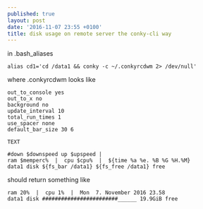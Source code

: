 ```yaml
---
published: true
layout: post
date: '2016-11-07 23:55 +0100'
title: disk usage on remote server the conky-cli way
---
```

in .bash_aliases

    alias cd1='cd /data1 && conky -c ~/.conkyrcdwm 2> /dev/null'
    
where .conkyrcdwm looks like

    out_to_console yes
    out_to_x no
    background no
    update_interval 10
    total_run_times 1
    use_spacer none
    default_bar_size 30 6
    
    TEXT
    
    #down $downspeed up $upspeed |
    ram $memperc%  |  cpu $cpu%  |  ${time %a %e. %B %G %H.%M}
    data1 disk ${fs_bar /data1} ${fs_free /data1} free
    
should return something like

    ram 20%  |  cpu 1%  |  Mon  7. November 2016 23.58
    data1 disk ########################______ 19.9GiB free
